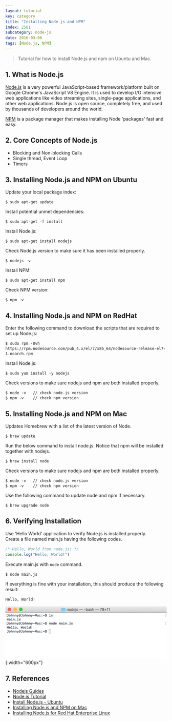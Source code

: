 ```yaml
---
layout: tutorial
key: category
title: "Installing Node.js and NPM"
index: 2501
subcategory: node-js
date: 2016-03-06
tags: [Node.js, NPM]
---
```


> Tutorial for how to install Node.js and npm on Ubuntu and Mac.

## 1. What is Node.js
[Node.js](https://nodejs.org) is a very powerful JavaScript-based framework/platform built on Google Chrome's JavaScript V8 Engine. It is used to develop I/O intensive web applications like video streaming sites, single-page applications, and other web applications. Node.js is open source, completely free, and used by thousands of developers around the world.

[NPM](https://www.npmjs.com/) is a package manager that makes installing Node 'packages' fast and easy.

## 2. Core Concepts of Node.js
* Blocking and Non-blocking Calls
* Single thread, Event Loop
* Timers

## 3. Installing Node.js and NPM on Ubuntu
Update your local package index:
```raw
$ sudo apt-get update
```
Install potential unmet dependencies:
```raw
$ sudo apt-get -f install
```
Install Node.js:
```raw
$ sudo apt-get install nodejs
```
Check Node.js version to make sure it has been installed properly.
```raw
$ nodejs -v
```
Install NPM:
```raw
$ sudo apt-get install npm
```
Check NPM version:
```raw
$ npm -v  
```

## 4. Installing Node.js and NPM on RedHat
Enter the following command to download the scripts that are required to set up Node.js:
```raw
$ sudo rpm -Uvh https://rpm.nodesource.com/pub_4.x/el/7/x86_64/nodesource-release-el7-1.noarch.rpm
```
Install Node.js:
```raw
$ sudo yum install -y nodejs
```

Check versions to make sure nodejs and npm are both installed properly.
```raw
$ node -v   // check node.js version
$ npm -v    // check npm version
```

## 5. Installing Node.js and NPM on Mac
Updates Homebrew with a list of the latest version of Node.
```raw
$ brew update
```
Run the below command to install node.js. Notice that npm will be installed together with nodejs.
```raw
$ brew install node
```

Check versions to make sure nodejs and npm are both installed properly.
```raw
$ node -v   // check node.js version
$ npm -v    // check npm version
```

Use the following command to update node and npm if necessary.
```raw
$ brew upgrade node
```

## 6. Verifying Installation
Use 'Hello World' application to verify Node.js is installed properly.  
Create a file named main.js having the following codes.
```javascript
/* Hello, World from node.js! */
console.log("Hello, World!")
```
Execute main.js with `node` command.
```raw
$ node main.js
```
If everything is fine with your installation, this should produce the following result:
```raw
Hello, World!
```
![image](/assets/images/frontend/2501/testnode.png){:width="600px"}

## 7. References
* [Nodejs Guides](https://nodejs.org/en/docs/guides/)
* [Node.js Tutorial](https://www.tutorialspoint.com/nodejs/index.htm)
* [Install Node.js - Ubuntu](https://www.godaddy.com/help/install-nodejs-ubuntu-17395)
* [Installing Node.js and NPM on Mac](https://treehouse.github.io/installation-guides/mac/node-mac.html)
* [Installing Node.js for Red Hat Enterprise Linux](http://www.brocade.com/content/html/en/sdn-controller/3.0.0/software-installation/GUID-623FE4DD-4209-406B-8322-C48A5C8385B8.html)
